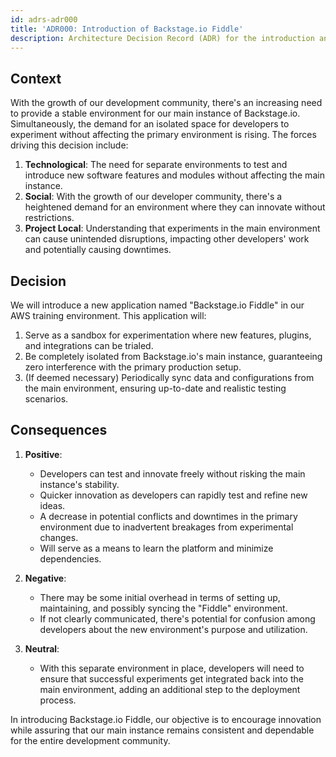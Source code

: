 ```yaml
---
id: adrs-adr000
title: 'ADR000: Introduction of Backstage.io Fiddle'
description: Architecture Decision Record (ADR) for the introduction and setup of a new application - Backstage.io Fiddle for experimenting with features in the AWS training environment.
---
```


## Context

With the growth of our development community, there's an increasing need to provide a stable environment for our main instance of Backstage.io. Simultaneously, the demand for an isolated space for developers to experiment without affecting the primary environment is rising. The forces driving this decision include:

1. **Technological**: The need for separate environments to test and introduce new software features and modules without affecting the main instance.
2. **Social**: With the growth of our developer community, there's a heightened demand for an environment where they can innovate without restrictions.
3. **Project Local**: Understanding that experiments in the main environment can cause unintended disruptions, impacting other developers' work and potentially causing downtimes.

## Decision

We will introduce a new application named "Backstage.io Fiddle" in our AWS training environment. This application will:

1. Serve as a sandbox for experimentation where new features, plugins, and integrations can be trialed.
2. Be completely isolated from Backstage.io's main instance, guaranteeing zero interference with the primary production setup.
3. (If deemed necessary) Periodically sync data and configurations from the main environment, ensuring up-to-date and realistic testing scenarios.

## Consequences

1. **Positive**:
   - Developers can test and innovate freely without risking the main instance's stability.
   - Quicker innovation as developers can rapidly test and refine new ideas.
   - A decrease in potential conflicts and downtimes in the primary environment due to inadvertent breakages from experimental changes.
   - Will serve as a means to learn the platform and minimize dependencies.
   
2. **Negative**:
   - There may be some initial overhead in terms of setting up, maintaining, and possibly syncing the "Fiddle" environment.
   - If not clearly communicated, there's potential for confusion among developers about the new environment's purpose and utilization.

3. **Neutral**:
   - With this separate environment in place, developers will need to ensure that successful experiments get integrated back into the main environment, adding an additional step to the deployment process.

In introducing Backstage.io Fiddle, our objective is to encourage innovation while assuring that our main instance remains consistent and dependable for the entire development community.